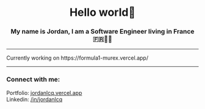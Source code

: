 <h1 align="center">Hello world👋</h1>
<h3 align="center">My name is Jordan, I am a <b>Software Engineer</b> living in France 🇫🇷🥖🍷</h3>

<hr />
<p>Currently working on https://formula1-murex.vercel.app/ </p>
 <hr />
<h3 align="left">Connect with me:</h3>
<p>
 Portfolio: <a href="https://jordanlcq.vercel.app/" target="_blank">jordanlcq.vercel.app</a><br />
 Linkedin: <a href="https://linkedin.com/in/jordanlcq" target="blank">/in/jordanlcq</a>
</p>
</p>
